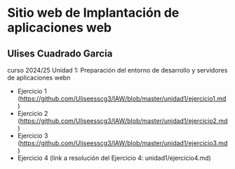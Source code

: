 # Sitio web de Implantación de aplicaciones web
## Ulises Cuadrado Garcia
curso 2024/25
Unidad 1: Preparación del entorno de desarrollo y servidores de aplicaciones webn

- Ejercicio 1 (https://github.com/Uliseesscg3/IAW/blob/master/unidad1/ejercicio1.md)
- Ejercicio 2 (https://github.com/Uliseesscg3/IAW/blob/master/unidad1/ejercicio2.md)
- Ejercicio 3 (https://github.com/Uliseesscg3/IAW/blob/master/unidad1/ejercicio3.md)
- Ejercicio 4 (link a resolución del Ejercicio 4: unidad1/ejercicio4.md)
